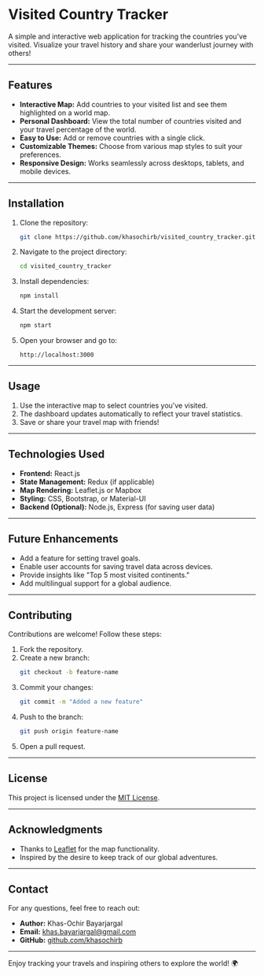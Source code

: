 # Visited Country Tracker

A simple and interactive web application for tracking the countries you've visited. Visualize your travel history and share your wanderlust journey with others!

---

## Features

- **Interactive Map:** Add countries to your visited list and see them highlighted on a world map.
- **Personal Dashboard:** View the total number of countries visited and your travel percentage of the world.
- **Easy to Use:** Add or remove countries with a single click.
- **Customizable Themes:** Choose from various map styles to suit your preferences.
- **Responsive Design:** Works seamlessly across desktops, tablets, and mobile devices.

---

## Installation

1. Clone the repository:
   ```bash
   git clone https://github.com/khasochirb/visited_country_tracker.git
   ```
2. Navigate to the project directory:
   ```bash
   cd visited_country_tracker
   ```
3. Install dependencies:
   ```bash
   npm install
   ```
4. Start the development server:
   ```bash
   npm start
   ```
5. Open your browser and go to:
   ```
   http://localhost:3000
   ```

---

## Usage

1. Use the interactive map to select countries you've visited.
2. The dashboard updates automatically to reflect your travel statistics.
3. Save or share your travel map with friends!

---

## Technologies Used

- **Frontend:** React.js
- **State Management:** Redux (if applicable)
- **Map Rendering:** Leaflet.js or Mapbox
- **Styling:** CSS, Bootstrap, or Material-UI
- **Backend (Optional):** Node.js, Express (for saving user data)

---

## Future Enhancements

- Add a feature for setting travel goals.
- Enable user accounts for saving travel data across devices.
- Provide insights like "Top 5 most visited continents."
- Add multilingual support for a global audience.

---

## Contributing

Contributions are welcome! Follow these steps:

1. Fork the repository.
2. Create a new branch:
   ```bash
   git checkout -b feature-name
   ```
3. Commit your changes:
   ```bash
   git commit -m "Added a new feature"
   ```
4. Push to the branch:
   ```bash
   git push origin feature-name
   ```
5. Open a pull request.

---

## License

This project is licensed under the [MIT License](LICENSE).

---

## Acknowledgments

- Thanks to [Leaflet](https://leafletjs.com/) for the map functionality.
- Inspired by the desire to keep track of our global adventures.

---

## Contact

For any questions, feel free to reach out:

- **Author:** Khas-Ochir Bayarjargal
- **Email:** [khas.bayarjargal@gmail.com](mailto:khas.bayarjargal@gmail.com)
- **GitHub:** [github.com/khasochirb](https://github.com/khasochirb)

---

Enjoy tracking your travels and inspiring others to explore the world! 🌍
